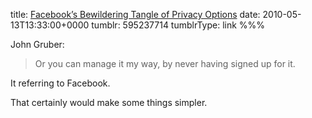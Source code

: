 title: [Facebook’s Bewildering Tangle of Privacy Options](http://daringfireball.net/linked/2010/05/12/facebook-privacy)
date: 2010-05-13T13:33:00+0000
tumblr: 595237714
tumblrType: link
%%%

John Gruber:

> Or you can manage it my way, by never having signed up for it. 

It referring to Facebook. 

That certainly would make some things simpler.
